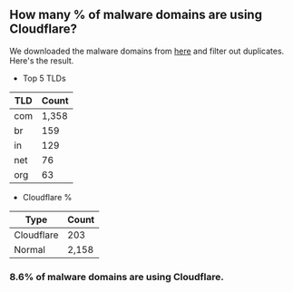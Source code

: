 ## How many % of malware domains are using Cloudflare?


We downloaded the malware domains from [here](https://urlhaus.abuse.ch) and filter out duplicates.
Here's the result.


[//]: # (start replacement)


- Top 5 TLDs

| TLD | Count |
| --- | --- |
| com | 1,358 |
| br | 159 |
| in | 129 |
| net | 76 |
| org | 63 |


- Cloudflare %

| Type | Count |
| --- | --- |
| Cloudflare | 203 |
| Normal | 2,158 |


### 8.6% of malware domains are using Cloudflare.